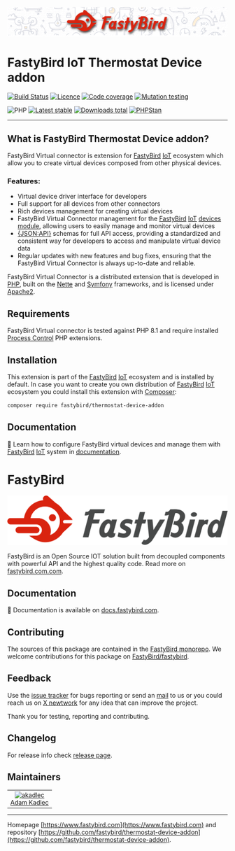 <p align="center">
	<img src="https://github.com/fastybird/.github/blob/main/assets/repo_title.png?raw=true" alt="FastyBird"/>
</p>

# FastyBird IoT Thermostat Device addon

[![Build Status](https://img.shields.io/github/actions/workflow/status/FastyBird/thermostat-device-addon/ci.yaml?style=flat-square)](https://github.com/FastyBird/thermostat-device-addon/actions)
[![Licence](https://img.shields.io/github/license/FastyBird/thermostat-device-addon?style=flat-square)](https://github.com/FastyBird/thermostat-device-addon/blob/main/LICENSE.md)
[![Code coverage](https://img.shields.io/coverallsCoverage/github/FastyBird/thermostat-device-addon?style=flat-square)](https://coveralls.io/r/FastyBird/thermostat-device-addon)
[![Mutation testing](https://img.shields.io/endpoint?style=flat-square&url=https%3A%2F%2Fbadge-api.stryker-mutator.io%2Fgithub.com%2FFastyBird%2Fthermostat-device-addon%2Fmain)](https://dashboard.stryker-mutator.io/reports/github.com/FastyBird/thermostat-device-addon/main)

![PHP](https://badgen.net/packagist/php/FastyBird/thermostat-device-addon?cache=300&style=flat-square)
[![Latest stable](https://badgen.net/packagist/v/FastyBird/thermostat-device-addon/latest?cache=300&style=flat-square)](https://packagist.org/packages/FastyBird/thermostat-device-addon)
[![Downloads total](https://badgen.net/packagist/dt/FastyBird/thermostat-device-addon?cache=300&style=flat-square)](https://packagist.org/packages/FastyBird/thermostat-device-addon)
[![PHPStan](https://img.shields.io/badge/PHPStan-enabled-brightgreen.svg?style=flat-square)](https://github.com/phpstan/phpstan)

***

## What is FastyBird Thermostat Device addon?

FastyBird Virtual connector is extension for [FastyBird](https://www.fastybird.com) [IoT](https://en.wikipedia.org/wiki/Internet_of_things) ecosystem
which allow you to create virtual devices composed from other physical devices.

### Features:

- Virtual device driver interface for developers
- Full support for all devices from other connectors
- Rich devices management for creating virtual devices
- FastyBird Virtual Connector management for the [FastyBird](https://www.fastybird.com) [IoT](https://en.wikipedia.org/wiki/Internet_of_things) [devices module](https://github.com/FastyBird/devices-module), allowing users to easily manage and monitor virtual devices
- [{JSON:API}](https://jsonapi.org/) schemas for full API access, providing a standardized and consistent way for developers to access and manipulate virtual device data
- Regular updates with new features and bug fixes, ensuring that the FastyBird Virtual Connector is always up-to-date and reliable.

FastyBird Virtual Connector is a distributed extension that is developed in [PHP](https://www.php.net), built on the [Nette](https://nette.org) and [Symfony](https://symfony.com) frameworks,
and is licensed under [Apache2](http://www.apache.org/licenses/LICENSE-2.0).

## Requirements

FastyBird Virtual connector is tested against PHP 8.1 and require installed [Process Control](https://www.php.net/manual/en/book.pcntl.php)
PHP extensions.

## Installation

This extension is part of the [FastyBird](https://www.fastybird.com) [IoT](https://en.wikipedia.org/wiki/Internet_of_things) ecosystem and is installed by default.
In case you want to create you own distribution of [FastyBird](https://www.fastybird.com) [IoT](https://en.wikipedia.org/wiki/Internet_of_things) ecosystem you could install this extension with  [Composer](http://getcomposer.org/):

```sh
composer require fastybird/thermostat-device-addon
```

## Documentation

:book: Learn how to configure FastyBird virtual devices and manage them with [FastyBird](https://www.fastybird.com) [IoT](https://en.wikipedia.org/wiki/Internet_of_things) system
in [documentation](https://github.com/FastyBird/thermostat-device-addon/wiki).

# FastyBird

<p align="center">
	<img src="https://github.com/fastybird/.github/blob/main/assets/fastybird_row.svg?raw=true" alt="FastyBird"/>
</p>

FastyBird is an Open Source IOT solution built from decoupled components with powerful API and the highest quality code. Read more on [fastybird.com.com](https://www.fastybird.com).

## Documentation

:book: Documentation is available on [docs.fastybird.com](https://docs.fastybird.com).

## Contributing

The sources of this package are contained in the [FastyBird monorepo](https://github.com/FastyBird/fastybird). We welcome
contributions for this package on [FastyBird/fastybird](https://github.com/FastyBird/).

## Feedback

Use the [issue tracker](https://github.com/FastyBird/fastybird/issues) for bugs reporting or send an [mail](mailto:code@fastybird.com)
to us or you could reach us on [X newtwork](https://x.com/fastybird) for any idea that can improve the project.

Thank you for testing, reporting and contributing.

## Changelog

For release info check [release page](https://github.com/FastyBird/fastybird/releases).

## Maintainers

<table>
	<tbody>
		<tr>
			<td align="center">
				<a href="https://github.com/akadlec">
					<img alt="akadlec" width="80" height="80" src="https://avatars3.githubusercontent.com/u/1866672?s=460&amp;v=4" />
				</a>
				<br>
				<a href="https://github.com/akadlec">Adam Kadlec</a>
			</td>
		</tr>
	</tbody>
</table>

***
Homepage [https://www.fastybird.com](https://www.fastybird.com) and
repository [https://github.com/fastybird/thermostat-device-addon](https://github.com/fastybird/thermostat-device-addon).
